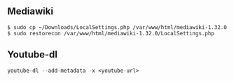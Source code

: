 ## Mediawiki
```
$ sudo cp ~/Downloads/LocalSettings.php /var/www/html/mediawiki-1.32.0
$ sudo restorecon /var/www/html/mediawiki-1.32.0/LocalSettings.php
```

## Youtube-dl
```
youtube-dl --add-metadata -x <youtube-url>
```
